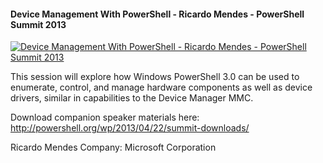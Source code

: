 ﻿#### Device Management With PowerShell - Ricardo Mendes - PowerShell Summit 2013

[![Device Management With PowerShell - Ricardo Mendes - PowerShell Summit 2013](https://i1.ytimg.com/vi/0NeEU3FHp8I/hqdefault.jpg "Device Management With PowerShell - Ricardo Mendes - PowerShell Summit 2013")](https://www.youtube.com/watch?v=0NeEU3FHp8I)

This session will explore how Windows PowerShell 3.0 can be used to enumerate, control, and manage hardware components as well as device drivers, similar in capabilities to the Device Manager MMC.

Download companion speaker materials here: 
http://powershell.org/wp/2013/04/22/summit-downloads/

Ricardo Mendes
Company: Microsoft Corporation


